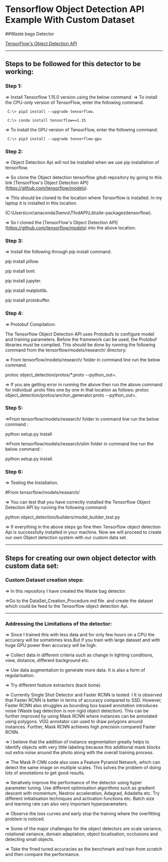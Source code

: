 # Tensorflow Object Detection API Example With Custom Dataset

##Waste bags Detector 

[TensorFlow's Object Detection API](https://github.com/tensorflow/models/tree/master/research/object_detection)

-----------------------------------------------------------------------------------------------------------------------------------------
## Steps to be followed for this detector to be working:

### Step 1:

=> Install Tensorflow 1.15.0 version using the below command.
=> To install the CPU-only version of TensorFlow, enter the following command.

     C:\> pip3 install --upgrade tensorflow.

     C:\> conda install tensorflow==1.15	

=> To install the GPU version of TensorFlow, enter the following command.

     C:\> pip3 install --upgrade tensorflow-gpu


		
### Step 2:

=> Object Detection Api will not be installed when we use pip installation of tensorflow. 

=> So clone the Object detection tensorflow gitub repository  by going to this link [TensorFlow's Object Detection API] (https://github.com/tensorflow/models).

=> This should be cloned to the location where Tensorflow is installed. In my laptop it is installed in this location.

   (C:\Users\cvc\anaconda3\envs\TfodAPI\Lib\site-packages\tensorflow).
   
=> So I cloned the  [TensorFlow's Object Detection API] (https://github.com/tensorflow/models) into the above location.


   
### Step 3:

=> Install the following through pip install command.

pip install pillow.

pip install lxml.

pip install jupyter.

pip install matplotlib.

pip install protobuffer.


		
### Step 4:

=> Protobuf Compilation:

The Tensorflow Object Detection API uses Protobufs to configure model and training parameters. Before the framework can be used, the Protobuf libraries must be compiled. This should be done by running the following command from the tensorflow/models/research/ directory:

=> From tensorflow/models/research/  folder in command line   run the below command.

protoc object_detection/protos/*.proto --python_out=.  

=> If you are getting error in running the above then run the above command for individual .proto files one by one in that location as follows:
   protoc object_detection/protos/anchor_generator.proto --python_out=.

   
  
### Step 5:

=>From tensorflow/models/research/  folder in command line   run the below command :

python setup.py install
	 
=>From tensorflow/models/research/slim  folder in command line   run the below command :

python setup.py install.



	 
### Step 6:

=> Testing the Installation.

#From tensorflow/models/research/

=> You can test that you have correctly installed the Tensorflow Object Detection API by running the following command:

python object_detection/builders/model_builder_test.py

=> If everything in the above steps go fine then Tensorflow object detection Api is successfully installed in your machine. 
   Now we will	proceed to create our own Object detection system with our custom data set.

-------------------------------------------------------------------------------------------------------------------------------------------------

## Steps for creating our own object detector with custom data set:

### Custom Dataset creation steps:

=> In this repository I have created the Waste bag detector.

=>Go to the DataSet_Creation_Procedure.md file.
  and create the dataset which could be feed to the Tensorflow object detection Api.

-------------------------------------------------------------------------------------------------------------------------------------------------

	
### Addressing the Limitations of the detector:

=> Since I trained this with less data and for only few hours on a CPU the accuracy will be sometimes less.But if you train with large dataset and with huge GPU power then accuracy will be high.

=> Collect data in different criteria such as change in lighting conditions, view, distance, different background etc.

=> Use data augmentation to generate more data. It is also a form of regularisation.

=> Try different feature extractors (back bone). 

=> Currently Single Shot Detector and Faster RCNN is tested. I It is observed that Faster RCNN is better in terms of accuracy compared to SSD. However, Faster RCNN also struggles as bounding box based annotation introduces noise (Waste bag detection is non rigid object detection). This can be further improved by using Mask RCNN where instances can be annotated using polygons. VGG annotator can used to draw polygons around instances. Further, Mask RCNN achieves high precision compared Faster RCNN.  

=> I believe that the addition of instance segmentation greatly helps to identify objects with very little labeling because this additional mask blocks out extra noise around the photo along with the overall training process.

=> The Mask R-CNN code also uses a Feature Pyramid Network, which can detect the same image on multiple scales. This solves the problem of doing lots of annotations to get good results.

=> Iteratively improve the performance of the detector using hyper parameter tuning. Use different optimisation algorithms such as gradient descent with momentum, Nestrov acceleration, Adagrad, Adadelta etc. Try different initialisation techniques and activation functions etc. Batch size and learning rate can also very important hyperparameters. 

=> Observe the loss curves and early stop the training where the overfitting problem is noticed.

=> Some of the major challenges for the object detectors are scale variance, rotational variance, domain adaptation, object localisation, occlusions and detecting small objects.

=> Take the fined tuned accuracies as the benchmark and train from scratch and then compare the performance.

 







